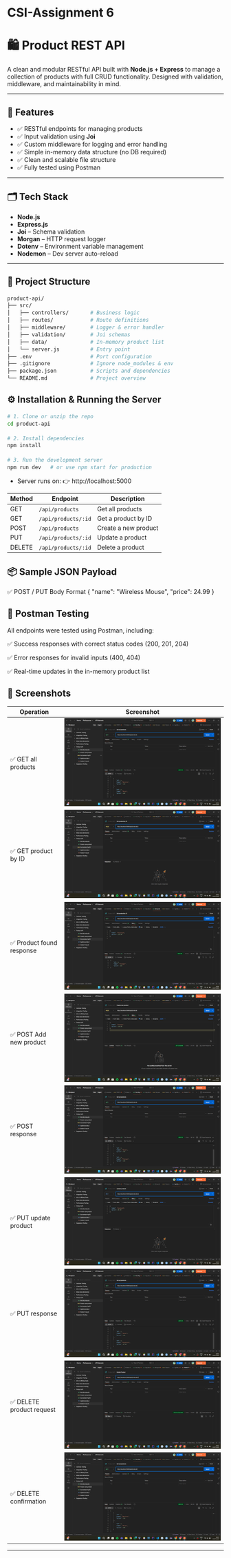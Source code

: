 # CSI-Assignment 6  
# 🛍️ Product REST API

A clean and modular RESTful API built with **Node.js + Express** to manage a collection of products with full CRUD functionality. Designed with validation, middleware, and maintainability in mind.

---

## 🚀 Features

- ✅ RESTful endpoints for managing products  
- ✅ Input validation using **Joi**  
- ✅ Custom middleware for logging and error handling  
- ✅ Simple in-memory data structure (no DB required)  
- ✅ Clean and scalable file structure  
- ✅ Fully tested using Postman

---

## 🗂️ Tech Stack

- **Node.js**
- **Express.js**
- **Joi** – Schema validation
- **Morgan** – HTTP request logger
- **Dotenv** – Environment variable management
- **Nodemon** – Dev server auto-reload

---

## 📁 Project Structure

```bash
product-api/
├── src/
│   ├── controllers/       # Business logic
│   ├── routes/            # Route definitions
│   ├── middleware/        # Logger & error handler
│   ├── validation/        # Joi schemas
│   ├── data/              # In-memory product list
│   └── server.js          # Entry point
├── .env                   # Port configuration
├── .gitignore             # Ignore node_modules & env
├── package.json           # Scripts and dependencies
└── README.md              # Project overview
```
## ⚙️ Installation & Running the Server

```bash
# 1. Clone or unzip the repo
cd product-api

# 2. Install dependencies
npm install

# 3. Run the development server
npm run dev   # or use npm start for production
```
- Server runs on: 👉 http://localhost:5000

| Method | Endpoint            | Description          |
| ------ | ------------------- | -------------------- |
| GET    | `/api/products`     | Get all products     |
| GET    | `/api/products/:id` | Get a product by ID  |
| POST   | `/api/products`     | Create a new product |
| PUT    | `/api/products/:id` | Update a product     |
| DELETE | `/api/products/:id` | Delete a product     |


## 📦 Sample JSON Payload
✅ POST / PUT Body Format
{
  "name": "Wireless Mouse",
  "price": 24.99
}

## 🧪 Postman Testing
All endpoints were tested using Postman, including:

✅ Success responses with correct status codes (200, 201, 204)

✅ Error responses for invalid inputs (400, 404)

✅ Real-time updates in the in-memory product list

## 📸 Screenshots

| Operation                 | Screenshot                                                  |
|---------------------------|-------------------------------------------------------------|
| ✅ GET all products        | ![GET all](screenshots/getallproducts.png)                  |
| ✅ GET product by ID       | ![GET by ID](screenshots/getproductbyid.png)                          |
| ✅ Product found response  | ![Found](screenshots/found.png)                   |
| ✅ POST Add new product        | ![Create](screenshots/createnewproduct.png)                 |
| ✅ POST response           | ![Created](screenshots/created.png)                         |
| ✅ PUT update product      | ![Update](screenshots/updateproduct.png)                    |
| ✅ PUT response            | ![Updated](screenshots/updated.png)                         |
| ✅ DELETE product request  | ![Delete](screenshots/deleteproduct.png)                    |
| ✅ DELETE confirmation     | ![Deleted](screenshots/deleted.png)                         |

---
